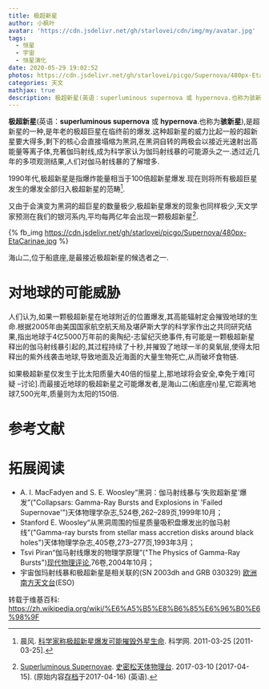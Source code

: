 ```yaml
---
title: 极超新星
author: 小枫叶
avatar: 'https://cdn.jsdelivr.net/gh/starlovei/cdn/img/my/avatar.jpg'
tags:
  - 恒星
  - 宇宙
  - 恒星演化
date: 2020-05-29 19:02:52
photos: https://cdn.jsdelivr.net/gh/starlovei/picgo/Supernova/480px-EtaCarinae.jpg
categories: 天文
mathjax: true
description: 极超新星(英语：superluminous supernova 或 hypernova.也称为骇新星),是超新星的一种,是年老的极超巨星在临终前的爆发.
---
```

**极超新星**(英语：**superluminous supernova** 或 **hypernova**.也称为**骇新星**),是超新星的一种,是年老的极超巨星在临终前的爆发.这种超新星的威力比起一般的超新星要大得多,剩下的核心会直接塌缩为黑洞,在黑洞自转的两极会以接近光速射出高能量等离子体,充著伽玛射线,成为科学家认为伽玛射线暴的可能源头之一.透过近几年的多项观测结果,人们对伽马射线暴的了解增多.

1990年代,极超新星是指爆炸能量相当于100倍超新星爆发.现在则将所有极超巨星发生的爆发全部归入极超新星的范畴[^1].

又由于会演变为黑洞的超巨星的数量极少,极超新星爆发的现象也同样极少,天文学家预测在我们的银河系内,平均每两亿年会出现一颗极超新星[^2].

{% fb_img https://cdn.jsdelivr.net/gh/starlovei/picgo/Supernova/480px-EtaCarinae.jpg %}

海山二,位于船底座,是最接近极超新星的候选者之一.

# 对地球的可能威胁

人们认为,如果一颗极超新星在地球附近的位置爆发,其高能辐射定会摧毁地球的生命.根据2005年由美国国家航空航天局及堪萨斯大学的科学家作出之共同研究结果,指出地球于4亿5000万年前的奥陶纪-志留纪灭绝事件,有可能是一颗极超新星释出的伽马射线暴引起的,其过程持续了十秒,并摧毁了地球一半的臭氧层,使得太阳释出的紫外线袭击地球,导致地面及近海面的大量生物死亡,从而破坏食物链.

如果极超新星仅发生于比太阳质量大40倍的恒星上,那地球将会安全,幸免于难[可疑 –讨论].而最接近地球的极超新星之可能爆发者,是海山二(船底座η)星,它距离地球7,500光年,质量则为太阳的150倍.

# 参考文献

[^1]: 晨风. [科学家称极超新星爆发可能摧毁外星生命](http://news.sciencenet.cn/htmlnews/2011/3/245436.shtm). 科学网. 2011-03-25 [2011-03-25].
[^2]: [Superluminous Supernovae](https://www.cfa.harvard.edu/news/su201710). [史密松天体物理台](https://zh.wikipedia.org/wiki/%E5%8F%B2%E5%AF%86%E6%9D%BE%E5%A4%A9%E4%BD%93%E7%89%A9%E7%90%86%E5%8F%B0). 2017-03-10 [2017-04-15]. (原始内容[存档](https://web.archive.org/web/20170416045246/https://www.cfa.harvard.edu/news/su201710)于2017-04-16) (英语).

# 拓展阅读

+ A. I. MacFadyen and S. E. Woosley“黑洞：伽马射线暴与‘失败超新星’爆发”("Collapsars: Gamma-Ray Bursts and Explosions in 'Failed Supernovae'")天体物理学杂志,524卷,262–289页,1999年10月；
+ Stanford E. Woosley“从黑洞周围的恒星质量吸积盘爆发出的伽马射线”("Gamma-ray bursts from stellar mass accretion disks around black holes")天体物理学杂志,405卷,273–277页,1993年3月；
+ Tsvi Piran“伽马射线爆发的物理学原理”("The Physics of Gamma-Ray Bursts")[现代物理评论](https://zh.wikipedia.org/wiki/%E7%8E%B0%E4%BB%A3%E7%89%A9%E7%90%86%E8%AF%84%E8%AE%BA),76卷,2004年10月；
+ 宇宙伽玛射线暴和极超新星是相关联的(SN 2003dh and GRB 030329) [欧洲南方天文台](https://zh.wikipedia.org/wiki/%E6%AC%A7%E6%B4%B2%E5%8D%97%E6%96%B9%E5%A4%A9%E6%96%87%E5%8F%B0)(ESO)

转载于维基百科: https://zh.wikipedia.org/wiki/%E6%A5%B5%E8%B6%85%E6%96%B0%E6%98%9F